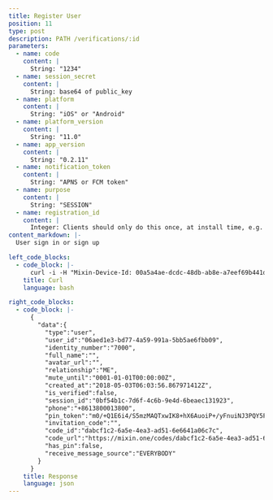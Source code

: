 ```yaml
---
title: Register User
position: 11
type: post
description: PATH /verifications/:id
parameters:
  - name: code
    content: |
      String: "1234"
  - name: session_secret
    content: |
      String: base64 of public_key
  - name: platform
    content: |
      String: "iOS" or "Android"
  - name: platform_version
    content: | 
      String: "11.0"
  - name: app_version
    content: |
      String: "0.2.11"
  - name: notification_token
    content: |
      String: "APNS or FCM token"
  - name: purpose 
    content: |
      String: "SESSION"
  - name: registration_id
    content: |
      Integer: Clients should only do this once, at install time, e.g. 1356
content_markdown: |-
  User sign in or sign up

left_code_blocks:
  - code_block: |-
      curl -i -H "Mixin-Device-Id: 00a5a4ae-dcdc-48db-ab8e-a7eef69b441d" -H "Content-Type: application/json" "https://api.mixin.one/verifications/2f5ec512-2131-4535-abb5-0defba14480b" -XPOST --data '{"code": "9718", "session_secret": "MIGfMA0GCSqGSIb3DQEBAQUAA4GNADCBiQKBgQDMTuli9K9k7F+L7Rq34se23nQeV2yvjVGCZyRTbp8qNASnRq6N679ZflgVxNUsr2qkHN4eqvafrQ9IIcRXfofMlWWIU6MrgVVD0UEVyH4jKA5gUr4smU/SDnVLqb3TojYMELIKHgqnrjqDJ0b+vMUG1Iix4fi+CvjSiJzsWPOavQIDAQAB", "platform": "iOS", "platform_version": "11.0", "app_version": "0.2.6", "notification_token": "", "purpose": "SESSION", "registration_id": 3702}'
    title: Curl
    language: bash

right_code_blocks:
  - code_block: |-
      {
        "data":{  
          "type":"user",
          "user_id":"06aed1e3-bd77-4a59-991a-5bb5ae6fbb09",
          "identity_number":"7000",
          "full_name":"",
          "avatar_url":"",
          "relationship":"ME",
          "mute_until":"0001-01-01T00:00:00Z",
          "created_at":"2018-05-03T06:03:56.867971412Z",
          "is_verified":false,
          "session_id":"0bf54b1c-7d6f-4c6b-9e4d-6beaec131923",
          "phone":"+8613800013800",
          "pin_token":"m0/+Q1E6i4/S5mzMAQTxwIK8+hX6AuoiP+/yFnuiNJ3PQY5FiKQS0ELeHGJWgH6iKPUybH1pm3NqbcUZ53Y9gcGrEfHZVG/m/LbMISPXQYIBW3i/pukKdMMuw3siaQ01HMXuYmBr8uEyMY71VFJb28HWnNtJIVlzrY8rn08UeZo=",
          "invitation_code":"",
          "code_id":"dabcf1c2-6a5e-4ea3-ad51-6e6641a06c7c",
          "code_url":"https://mixin.one/codes/dabcf1c2-6a5e-4ea3-ad51-6e6641a06c7c",
          "has_pin":false,
          "receive_message_source":"EVERYBODY"
        }
      }
    title: Response
    language: json
---
```

